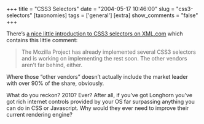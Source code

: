 +++
title = "CSS3 Selectors"
date = "2004-05-17 10:46:00"
slug = "css3-selectors"
[taxonomies]
tags = ['general']
[extra]
show_comments = "false"
+++

There’s [a nice little introduction to CSS3 selectors on XML.com](http://www.xml.com/pub/a/2003/06/18/css3-selectors.html) which contains this little comment:

> The Mozilla Project has already implemented several CSS3 selectors and is working on implementing the rest soon. The other vendors aren’t far behind, either.

Where those “other vendors” doesn’t actually include the market leader with over 90% of the share, obviously.

What do you reckon? 2010? Ever? After all, if you’ve got Longhorn you’ve got rich internet controls provided by your OS far surpassing anything you can do in CSS or Javascript. Why would they ever need to improve their current rendering engine?
